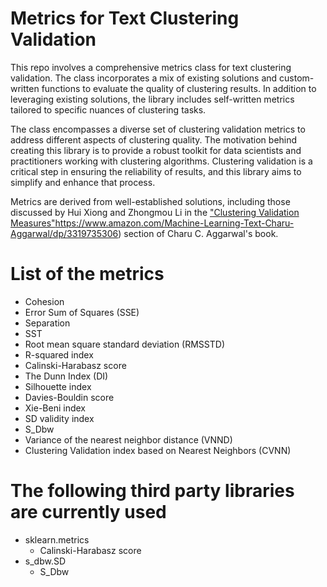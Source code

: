 # Metrics for Text Clustering Validation

This repo involves a comprehensive metrics class for text clustering validation. The class incorporates a mix of existing solutions and custom-written functions to evaluate the quality of clustering results. In addition to leveraging existing solutions, the library includes self-written metrics tailored to specific nuances of clustering tasks.

The class encompasses a diverse set of clustering validation metrics to address different aspects of clustering quality.
The motivation behind creating this library is to provide a robust toolkit for data scientists and practitioners working with clustering algorithms. Clustering validation is a critical step in ensuring the reliability of results, and this library aims to simplify and enhance that process.

Metrics are derived from well-established solutions, including those discussed by Hui Xiong and Zhongmou Li in the ["Clustering Validation Measures"](https://www.amazon.com/Machine-Learning-Text-Charu-Aggarwal/dp/3319735306)https://www.amazon.com/Machine-Learning-Text-Charu-Aggarwal/dp/3319735306) section of Charu C. Aggarwal's book.

# List of the metrics
* Cohesion
* Error Sum of Squares (SSE)
* Separation
* SST
* Root mean square standard deviation (RMSSTD)
* R-squared index
* Calinski-Harabasz score
* The Dunn Index (DI)
* Silhouette index
* Davies-Bouldin score
* Xie-Beni index
* SD validity index
* S_Dbw
* Variance of the nearest neighbor distance (VNND)
* Clustering Validation index based on Nearest Neighbors (CVNN)

# The following third party libraries are currently used
* sklearn.metrics
  * Calinski-Harabasz score
* s_dbw.SD
  * S_Dbw
